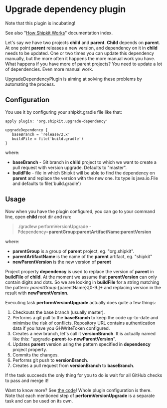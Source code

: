 # Upgrade dependency plugin

Note that this plugin is incubating!

See also "[How Shipkit Works](/docs/how-shipkit-works.md)" documentation index.

Let's say we have two projects **child** and **parent**. **Child** depends on **parent**. At one point **parent** releases a new version, and dependency on it in **child** needs to be updated. One or two times you can update this dependency manually, but the more often it happens the more manual work you have. What happens if you have more of parent projects? You need to update a lot of dependencies. Even more manual work.

UpgradeDependencyPlugin is aiming at solving these problems by automating the process.

## Configuration

You use it by configuring your shipkit.gradle file like that:

```
apply plugin: 'org.shipkit.upgrade-dependency'

upgradeDependency {
   baseBranch = 'release/2.x'
   buildFile = file('build.gradle')
}
```

where:
- **baseBranch** - Git branch in **child** project to which we want to create a pull request with version upgrade. Defaults to "master".
- **buildFile** - file in which Shipkit will be able to find the dependency on **parent** and replace the version with the new one. Its type is java.io.File and defaults to file('build.gradle')

## Usage

Now when you have the plugin configured, you can go to your command line,  open **child** root dir and run:

>./gradlew performVersionUpgrade -Pdependency=**parentGroup**:**parentArtifactName**:**parentVersion**

where:
- **parentGroup** is a group of **parent** project, eg. "org.shipkit".
- **parentArtifactName** is the name of the **parent** artifact, eg. "shipkit"
- **newParentVersion** is the new version of **parent**

Project property **dependency** is used to replace the version of **parent** in **buildFile** of **child**. At the moment we assume that **parentVersion** can only contain digits and dots. So we are looking in **buildFile** for a string matching the pattern:
${parentGroup}:${parentName}:[0-9.]+
and replacing version in the result with **newParentVersion**.

Executing task **performVersionUpgrade** actually does quite a few things:
1. Checkouts the base branch (usually master).
2. Performs a git pull to the **baseBranch** to keep the code up-to-date and minimise the risk of conflicts. Repository URL contains authentication data if you have you GHWriteToken configured.
3. Creates a new branch, let's call it **versionBranch**. It is actually named like this: "upgrade-**parent**-to-**newParentVersion**".
4. Updates **parent** version using the pattern specified in **dependency** project property.
5. Commits the changes.
6. Performs git push to  **versionBranch**.
7. Creates a pull request from **versionBranch** to **baseBranch**.

If the task succeeds the only thing for you to do is wait for all GitHub checks to pass and merge it!

Want to know more? See [the code](https://github.com/mockito/shipkit/blob/master/subprojects/shipkit/src/main/groovy/org/shipkit/internal/gradle/versionupgrade/UpgradeDependencyPlugin.java)! Whole plugin configuration is there. Note that each mentioned step of **performVersionUpgrade** is a separate task and can be used on its own.

